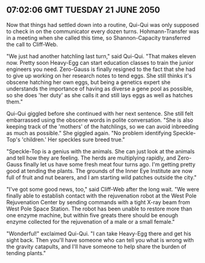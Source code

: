 ## 07:02:06 GMT TUESDAY 21 JUNE 2050
Now that things had settled down into a routine, Qui-Qui was only supposed to check in on the communicator every dozen turns. Hohmann-Transfer was in a meeting when she called this time, so Shannon-Capacity transferred the call to Cliff-Web.

"We just had another hatchling last turn," said Qui-Qui. "That makes eleven now. Pretty soon Heavy-Egg can start education classes to train the junior engineers you need. Zero-Gauss is finally resigned to the fact that she had to give up working on her research notes to tend eggs. She still thinks it's obscene hatching her own eggs, but being a genetics expert she understands the importance of having as diverse a gene pool as possible, so she does 'her duty' as she calls it and still lays eggs as well as hatches them."

Qui-Qui giggled before she continued with her next sentence. She still felt embarrassed using the obscene words in polite conversation. "She is also keeping track of the 'mothers' of the hatchlings, so we can avoid inbreeding as much as possible." She giggled again. "No problem identifying Speckle-Top's 'children.' Her speckles sure breed true."

"Speckle-Top is a genius with the animals. She can just look at the animals and tell how they are feeling. The herds are multiplying rapidly, and Zero-Gauss finally let us have some fresh meat four turns ago. I'm getting pretty good at tending the plants. The grounds of the Inner Eye Institute are now full of fruit and nut bearers, and I am starting wild patches outside the city."

"I've got some good news, too," said Cliff-Web after the long wait. "We were finally able to establish contact with the rejuvenation robot at the West Pole Rejuvenation Center by sending commands with a tight X-ray beam from West Pole Space Station. The robot has been unable to restore more than one enzyme machine, but within five greats there should be enough enzyme collected for the rejuvenation of a male or a small female."

"Wonderful!" exclaimed Qui-Qui. "I can take Heavy-Egg there and get his sight back. Then you'll have someone who can tell you what is wrong with the gravity catapults, and I'll have someone to help share the burden of tending plants."